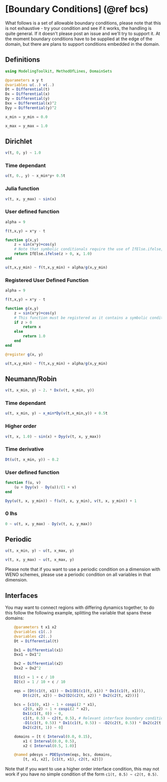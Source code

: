# [Boundary Conditions] (@ref bcs)

What follows is a set of allowable boundary conditions, please note that this is not exhaustive - try your condition and see if it works, the handling is quite general. If it doesn't please post an issue and we'll try to support it. At the moment boundary conditions have to be supplied at the edge of the domain, but there are plans to support conditions embedded in the domain.

## Definitions
```julia
using ModelingToolkit, MethodOfLines, DomainSets

@parameters x y t
@variables u(..) v(..)
Dt = Differential(t)
Dx = Differential(x)
Dy = Differential(y)
Dxx = Differential(x)^2
Dyy = Differential(y)^2

x_min = y_min = 0.0

x_max = y_max = 1.0
```

## Dirichlet
```julia
v(t, 0, y) ~ 1.0
```
### Time dependant
```julia
u(t, 0., y) ~ x_min*y+ 0.5t
```
### Julia function
```julia
v(t, x, y_max) ~ sin(x)
```
### User defined function
```julia
alpha = 9

f(t,x,y) = x*y - t

function g(x,y) 
    z = sin(x*y)+cos(y)
    # Note that symbolic conditionals require the use of IfElse.ifelse, or registration
    return IfElse.ifelse(z > 0, x, 1.0)
end

u(t,x,y_min) ~ f(t,x,y_min) + alpha/g(x,y_min)
```
### Registered User Defined Function
```julia
alpha = 9

f(t,x,y) = x*y - t

function g(x,y) 
    z = sin(x*y)+cos(y)
    # This function must be registered as it contains a symbolic conditional
    if z > 0
        return x
    else
        return 1.0
    end
end

@register g(x, y)

u(t,x,y_min) ~ f(t,x,y_min) + alpha/g(x,y_min)
```
## Neumann/Robin
```julia
v(t, x_min, y) ~ 2. * Dx(v(t, x_min, y))
```
### Time dependant
```julia
u(t, x_min, y) ~ x_min*Dy(v(t,x_min,y)) + 0.5t
```
### Higher order
```julia
v(t, x, 1.0) ~ sin(x) + Dyy(v(t, x, y_max))
```
### Time derivative
```julia
Dt(u(t, x_min, y)) ~ 0.2
```
### User defined function
```julia
function f(u, v)
    (u + Dyy(v) - Dy(u))/(1 + v)
end

Dyy(u(t, x, y_min)) ~ f(u(t, x, y_min), v(t, x, y_min)) + 1
```
### 0 lhs
```julia
0 ~ u(t, x, y_max) - Dy(v(t, x, y_max))
```

## Periodic
```julia
u(t, x_min, y) ~ u(t, x_max, y)

v(t, x, y_max) ~ u(t, x_max, y)
```
Please note that if you want to use a periodic condition on a dimension with WENO schemes, please use a periodic condition on all variables in that dimension.

## Interfaces
You may want to connect regions with differing dynamics together, to do this follow the following example, splitting the variable that spans these domains:
```julia
    @parameters t x1 x2
    @variables c1(..)
    @variables c2(..)
    Dt = Differential(t)

    Dx1 = Differential(x1)
    Dxx1 = Dx1^2

    Dx2 = Differential(x2)
    Dxx2 = Dx2^2

    D1(c) = 1 + c / 10
    D2(c) = 1 / 10 + c / 10

    eqs = [Dt(c1(t, x1)) ~ Dx1(D1(c1(t, x1)) * Dx1(c1(t, x1))),
        Dt(c2(t, x2)) ~ Dx2(D2(c2(t, x2)) * Dx2(c2(t, x2)))]

    bcs = [c1(0, x1) ~ 1 + cospi(2 * x1),
        c2(0, x2) ~ 1 + cospi(2 * x2),
        Dx1(c1(t, 0)) ~ 0,
        c1(t, 0.5) ~ c2(t, 0.5), # Relevant interface boundary condition
        -D1(c1(t, 0.5)) * Dx1(c1(t, 0.5)) ~ -D2(c2(t, 0.5)) * Dx2(c2(t, 0.5)), # Higher order interface condition
        Dx2(c2(t, 1)) ~ 0]

    domains = [t ∈ Interval(0.0, 0.15),
        x1 ∈ Interval(0.0, 0.5),
        x2 ∈ Interval(0.5, 1.0)]

    @named pdesys = PDESystem(eqs, bcs, domains,
        [t, x1, x2], [c1(t, x1), c2(t, x2)])
```
Note that if you want to use a higher order interface condition, this may not work if you have no simple condition of the form `c1(t, 0.5) ~ c2(t, 0.5)`.
